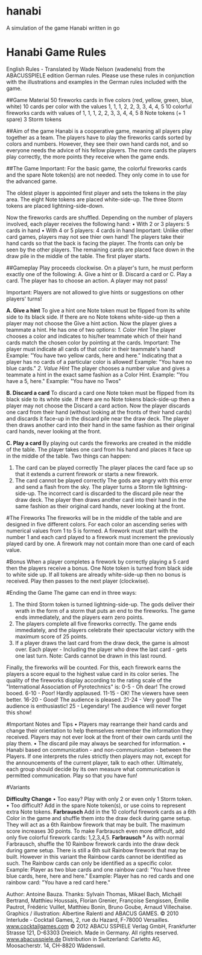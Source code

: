 # hanabi
A simulation of the game Hanabi written in go

# Hanabi Game Rules

English Rules - Translated by Wade Nelson (wadenels) from the ABACUSSPIELE edition German rules. Please use these rules in conjunction with the illustrations and examples in the German rules included with the game.

##Game Material
50 fireworks cards in five colors (red, yellow, green, blue, white)
10 cards per color with the values ​​1, 1, 1, 2, 2, 3, 3, 4, 4, 5
10 colorful fireworks cards with values ​​of 1, 1, 1, 2, 2, 3, 3, 4, 4, 5
8 Note tokens (+ 1 spare)
3 Storm tokens

##Aim of the game
Hanabi is a cooperative game, meaning all players play together as a team. The players have to play the fireworks cards sorted by colors and numbers. However, they see their own hand cards not, and so everyone needs the advice of his fellow players. The more cards the players play correctly, the more points they receive when the game ends.

##The Game
Important: For the basic game, the colorful fireworks cards and the spare Note token(s) are not needed. They only come in to use for the advanced game.

The oldest player is appointed first player and sets the tokens in the play area.
The eight Note tokens are placed white-side-up.
The three Storm tokens are placed lightning-side-down.

Now the fireworks cards are shuffled. Depending on the number of players involved, each player receives the following hand:
• With 2 or 3 players: 5 cards in hand
• With 4 or 5 players: 4 cards in hand
Important: Unlike other card games, players may not see thier own hand! The players take their hand cards so that the back is facing the player. The fronts can only be seen by the other players. The remaining cards are placed face down in the draw pile in the middle of the table. The first player starts.


##Gameplay
Play proceeds clockwise. On a player's turn, he must perform exactly one of the following:
A. Give a hint or
B. Discard a card or
C. Play a card.
The player has to choose an action. A player may not pass!

Important: Players are not allowed to give hints or suggestions on other players' turns!

**A. Give a hint**
To give a hint one Note token must be flipped from its white side to its black side. If there are no Note tokens white-side-up then a player may not choose the Give a hint action.
Now the player gives a teammate a hint. He has one of two options:
*1. Color Hint*
The player chooses a color and indicates to his/her teammate which of their hand cards match the chosen color by pointing at the cards.
Important: The player must indicate all cards of that color in their teammate's hand!
Example: "You have two yellow cards, here and here."
Indicating that a player has no cards of a particular color is allowed!
Example: "You have no blue cards."
*2. Value Hint*
The player chooses a number value and gives a teammate a hint in the exact same fashion as a Color Hint.
Example: "You have a 5, here."
Example: "You have no Twos"

**B. Discard a card**
To discard a card one Note token must be flipped from its black side to its white side. If there are no Note tokens black-side-up then a player may not choose the Discard a card action.
Now the player discards one card from their hand (without looking at the fronts of their hand cards) and discards it face-up in the discard pile near the draw deck. The player then draws another card into their hand in the same fashion as their original card hands, never looking at the front.

**C. Play a card**
By playing out cards the fireworks are created in the middle of the table. The player takes one card from his hand and places it face up in the middle of the table. Two things can happen:
1. The card can be played correctly
The player places the card face up so that it extends a current firework or starts a new firework.
2. The card cannot be played correctly
The gods are angry with this error and send a flash from the sky. The player turns a Storm tile lightning-side-up. The incorrect card is discarded to the discard pile near the draw deck.
The player then draws another card into their hand in the same fashion as their original card hands, never looking at the front.

#The Fireworks
The fireworks will be in the middle of the table and are designed in five different colors. For each color an ascending series with numerical values from 1 to 5 is formed. A firework must start with the number 1 and each card played to a firework must increment the previously played card by one. A firework may not contain more than one card of each value.

#Bonus
When a player completes a firework by correctly playing a 5 card then the players receive a bonus. One Note token is turned from black side to white side up. If all tokens are already white-side-up then no bonus is received. Play then passes to the next player (clockwise).

#Ending the Game
The game can end in three ways:
1. The third Storm token is turned lightning-side-up. The gods deliver their wrath in the form of a storm that puts an end to the fireworks. The game ends immediately, and the players earn zero points.
2. The players complete all five fireworks correctly. The game ends immediately, and the players celebrate their spectacular victory with the maximum score of 25 points.
3. If a player draws the last card from the draw deck, the game is almost over. Each player - Including the player who drew the last card - gets one last turn.
Note: Cards cannot be drawn in this last round.

Finally, the fireworks will be counted. For this, each firework earns the players a score equal to the highest value card in its color series.
The quality of the fireworks display according to the rating scale of the "International Association of Pyrotechnics" is:
0-5 - Oh dear! The crowd booed.
6-10 - Poor! Hardly applaused.
11-15 - OK! The viewers have seen better.
16-20 - Good! The audience is pleased.
21-24 - Very good! The audience is enthusiastic!
25 - Legendary! The audience will never forget this show!

#Important Notes and Tips
• Players may rearrange their hand cards and change their orientation to help themselves
remember the information they received. Players may not ever look at the front of their own cards until the play them.
• The discard pile may always be searched for information.
• Hanabi based on communication - and non-communication - between the Players. If one interprets the rules strictly then players may not, except for the announcements of the current player, talk to each other. Ultimately, each group should decide by its own measure
what communication is permitted communication. Play so that you have fun!

#Variants

**Difficulty Change**
• Too easy? Play with only 2 or even only 1 Storm token.
• Too difficult? Add in the spare Note token(s), or use coins to represent extra Note tokens.
**Farbrausch**
Add in the 10 colorful firework cards as a 6th Color in the game and shuffle them into the draw deck during game setup. They will act as a 6th Rainbow firework that may be built.
The maximum score increases 30 points.
To make Farbrausch even more difficult, add only five colorful firework cards: 1,2,3,4,5.
**Farbrausch ²**
As with normal Farbrausch, shuffle the 10 Rainbow firework cards into the draw deck during game setup. There is still a 6th suit Rainbow firework that may be built. However in this variant the Rainbow cards cannot be identified as such. The Rainbow cards can only be identified as a specific color. 
Example: Player as two blue cards and one rainbow card: "You have three blue cards, here, here and here."
Example: Player has no red cards and one rainbow card: "You have a red card here."

Author: Antoine Bauza.
Thanks: Sylvain Thomas, Mikael Bach, Michaël Bertrand, Matthieu Houssais, Florian Grenier,
Françoise Sengissen, Émilie Pautrot, Frédéric Vuillet, Matthieu Bonin, Bruno Goube, Arnaud Villechaise.
Graphics / illustration: Albertine Ralenti and ABACUS GAMES.
© 2010 Interlude - Cocktail Games, 2, rue du Hazard, F-78000 Versailles. www.cocktailgames.com
© 2012 ABACU SSPIELE Verlag GmbH, Frankfurter Strasse 121, D-63303 Dreieich.
Made in Germany. All rights reserved. www.abacusspiele.de
Distribution in Switzerland: Carletto AG, Moosacherstr. 14, CH-8820 Wädenswil.

